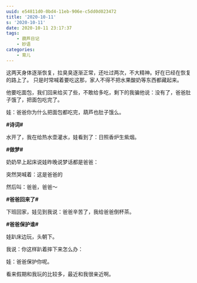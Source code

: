 ```yaml
---
uuid: e54811d0-0bd4-11eb-906e-c5dd0d023472
title: '2020-10-11'
s: '2020-10-11'
date: 2020-10-11 23:17:37
tags:
	- 葫芦日记
	- 妙语
categories:
	- 育儿
---
```




这两天身体逐渐恢复，拉臭臭逐渐正常，还吐过两次，不大精神。好在已经在恢复的路上了。
只是时常喊着要吃这那，家人不得不把水果酸奶等东西都藏起来。



他要吃面包，我们回来给买了些，不敢给多吃，剩下的我骗他说：没有了，爸爸肚子饿了，把面包吃完了。

娃：爸爸你为什么把面包都吃完，葫芦也肚子饿么。



**\#诗词\#**

水开了，我在给热水壶灌水，娃看到了：日照香炉生紫烟。



**\#做梦\#**

奶奶早上起床说娃昨晚说梦话都是爸爸：

突然哭喊着：这是爸爸的

然后叫：爸爸，爸爸～



**\#爸爸回来了\#**

下班回家，娃见到我说：爸爸辛苦了，我给爸爸倒杯茶。



**\#爸爸保护谁\#**

娃趴床边玩，头朝下。

我说：你这样趴着摔下来怎么办：

娃：爸爸保护你呢。



看来假期和我玩的比较多，最近和我很亲近啊。